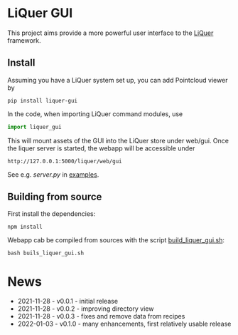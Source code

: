 # LiQuer GUI

This project aims provide a more powerful user interface to the [LiQuer](https://orest-d.github.io/liquer/) framework.

## Install

Assuming you have a LiQuer system set up, you can add Pointcloud viewer by

```
pip install liquer-gui
```

In the code, when importing LiQuer command modules, use

```python
import liquer_gui
```

This will mount assets of the GUI into the LiQuer store under web/gui.
Once the liquer server is started, the webapp will be accessible under

```
http://127.0.0.1:5000/liquer/web/gui
```

See e.g. *server.py* in [examples](https://github.com/orest-d/liquer-gui/tree/master/liquer-gui/examples).

## Building from source

First install the dependencies:

```
npm install
```

Webapp cab be compiled from sources with the script [build_liquer_gui.sh](https://github.com/orest-d/liquer-gui/blob/master/build_liquer_gui.sh):

```
bash buils_liquer_gui.sh
```

# News

- 2021-11-28 - v0.0.1  - initial release
- 2021-11-28 - v0.0.2  - improving directory view
- 2021-11-28 - v0.0.3  - fixes and remove data from recipes
- 2022-01-03 - v0.1.0  - many enhancements, first relatively usable release
